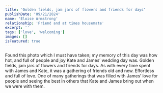 ```yaml
---
title: 'Golden fields, jam jars of flowers and friends for days'
publishDate: '09/21/2024'
name: 'Eloise Armstrong'
relationship: 'Friend and at times housemate'
excerpt: ''
tags: ['love', 'welcoming']
images: []
isFeatured: true
---
```


Found this photo which I must have taken; my memory of this day was how hot, and full of people and joy Kate and James’ wedding day was. Golden fields, jam jars of flowers and friends for days. As with every time spent with James and Kate, it was a gathering of friends old and new. Effortless and full of love. One of many gatherings that was filled with James’ love for people and seeing the best in others that Kate and James bring out when we were with them.